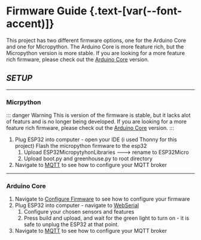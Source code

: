 # Firmware Guide {.text-[var(--font-accent)]}

This project has two different firmware options, one for the Arduino Core and one for Micropython.  The Arduino Core is more feature rich, but the Micropython version is more stable.  If you are looking for a more feature rich firmware, please check out the [Arduino Core](#arduino-core) version.

## ***SETUP***

____

### Micrpython

::: danger Warning
This is version of the firmware is stable, but it lacks alot of featurs and is no longer being developed.  If you are looking for a more feature rich firmware, please check out the [Arduino Core](#arduino-core) version.
:::

1. Plug ESP32 into computer - open your IDE (i used Thonny for this project) Flash the micropython firmware to the esp32
   1. Upload ESP32MicropytyhonLibraries ---> rename to ESP32Micro
   2. Upload boot.py and greenhouse.py to root directory
2. Navigate to [MQTT](/firmware_guide/mdns) to see how to configure your MQTT broker

____

### Arduino Core

1. Navigate to [Configure Firmware](/firmware_guide/configure_firmware) to see how to configure your firmware
2. Plug ESP32 into computer - navigate to [WebSerial](/firmware_guide/web_serial)
   1. Configure your chosen sensors and features
   2. Press build and upload, and wait for the green light to turn on - it is safe to unplug the ESP32 at that point.
3. Navigate to [MQTT](/firmware_guide/mdns) to see how to configure your MQTT broker
